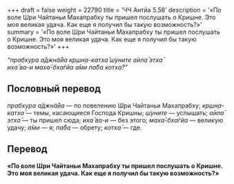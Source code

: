 +++
draft = false
weight = 22790
title = 'ЧЧ Антйа 5.58'
description = '«По воле Шри Чайтаньи Махапрабху ты пришел послушать о Кришне. Это моя великая удача. Как еще я получил бы такую возможность?»'
summary = '«По воле Шри Чайтаньи Махапрабху ты пришел послушать о Кришне. Это моя великая удача. Как еще я получил бы такую возможность?»'
+++

_“прабхура а̄джн̃а̄йа кр̣шн̣а-катха̄ ш́уните а̄ила̄ этха̄  
иха̄ ва-и маха̄-бха̄гйа а̄ми па̄ба котха̄?”_

## Пословный перевод

_прабхура_ _а̄джн̃а̄йа_ — по повелению Шри Чайтаньи Махапрабху; _кр̣шн̣а_\-_катха̄_ — темы, касающиеся Господа Кришны; _ш́уните_ — услышать; _а̄ила̄_ _этха̄_ — ты пришел сюда; _иха̄_ _ва_\-_и_ — без этого; _маха̄_\-_бха̄гйа_ — великую удачу; _а̄ми_ — я; _па̄ба_ — обрету; _котха̄_ — где.

## Перевод

**«По воле Шри Чайтаньи Махапрабху ты пришел послушать о Кришне. Это моя великая удача. Как еще я получил бы такую возможность?»**
